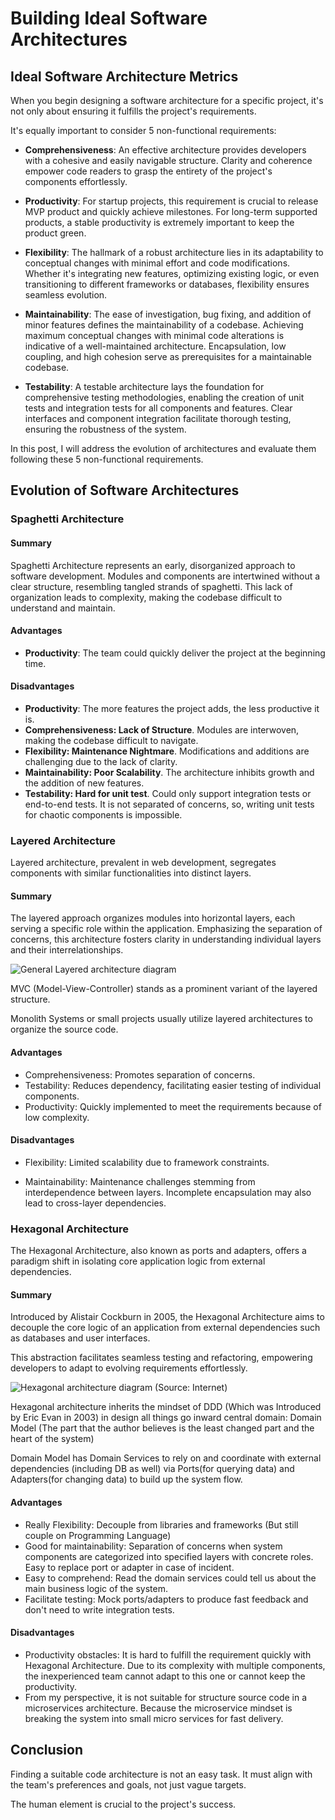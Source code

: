 # Building Ideal Software Architectures

## Ideal Software Architecture Metrics
When you begin designing a software architecture for a specific project, it's not only about ensuring it fulfills the project's requirements.

It's equally important to consider 5 non-functional requirements:

- **Comprehensiveness**: An effective architecture provides developers with a cohesive and easily navigable structure. Clarity and coherence empower code readers to grasp the entirety of the project's components effortlessly.

- **Productivity**: For startup projects, this requirement is crucial to release MVP product and quickly achieve milestones.
For long-term supported products, a stable productivity is extremely important to keep the product green.

- **Flexibility**: The hallmark of a robust architecture lies in its adaptability to conceptual changes with minimal effort and code modifications.
Whether it's integrating new features, optimizing existing logic, or even transitioning to different frameworks or databases, flexibility ensures seamless evolution.

- **Maintainability**: The ease of investigation, bug fixing, and addition of minor features defines the maintainability of a codebase.
Achieving maximum conceptual changes with minimal code alterations is indicative of a well-maintained architecture.
Encapsulation, low coupling, and high cohesion serve as prerequisites for a maintainable codebase.

- **Testability**: A testable architecture lays the foundation for comprehensive testing methodologies, enabling the creation of unit tests and integration tests for all components and features.
Clear interfaces and component integration facilitate thorough testing, ensuring the robustness of the system.

In this post, I will address the evolution of architectures and evaluate them following these 5 non-functional requirements.

## Evolution of Software Architectures

### Spaghetti Architecture
#### Summary
Spaghetti Architecture represents an early, disorganized approach to software development.
Modules and components are intertwined without a clear structure, resembling tangled strands of spaghetti.
This lack of organization leads to complexity, making the codebase difficult to understand and maintain.

#### Advantages
- **Productivity**: The team could quickly deliver the project at the beginning time.

#### Disadvantages
- **Productivity**: The more features the project adds, the less productive it is.
- **Comprehensiveness: Lack of Structure**. Modules are interwoven, making the codebase difficult to navigate.
- **Flexibility: Maintenance Nightmare**. Modifications and additions are challenging due to the lack of clarity.
- **Maintainability: Poor Scalability**. The architecture inhibits growth and the addition of new features.
- **Testability: Hard for unit test**. Could only support integration tests or end-to-end tests.
It is not separated of concerns, so, writing unit tests for chaotic components is impossible.

### Layered Architecture
Layered architecture, prevalent in web development, segregates components with similar functionalities into distinct layers.

#### Summary
The layered approach organizes modules into horizontal layers, each serving a specific role within the application. Emphasizing the separation of concerns, this architecture fosters clarity in understanding individual layers and their interrelationships.

![General Layered architecture diagram](/blog/images/ideal_software_architecture/layered_architecture.png)

MVC (Model-View-Controller) stands as a prominent variant of the layered structure.

Monolith Systems or small projects usually utilize layered architectures to organize the source code.

#### Advantages
- Comprehensiveness: Promotes separation of concerns.
- Testability: Reduces dependency, facilitating easier testing of individual components.
- Productivity: Quickly implemented to meet the requirements because of low complexity.

#### Disadvantages

- Flexibility: Limited scalability due to framework constraints.

- Maintainability: Maintenance challenges stemming from interdependence between layers. Incomplete encapsulation may also lead to cross-layer dependencies.

### Hexagonal Architecture
The Hexagonal Architecture, also known as ports and adapters, offers a paradigm shift in isolating core application logic from external dependencies.

#### Summary
Introduced by Alistair Cockburn in 2005, the Hexagonal Architecture aims to decouple the core logic of an application from external dependencies such as databases and user interfaces.

This abstraction facilitates seamless testing and refactoring, empowering developers to adapt to evolving requirements effortlessly.

![Hexagonal architecture diagram (Source: Internet)](/blog/images/ideal_software_architecture/hexagon.png)

Hexagonal architecture inherits the mindset of DDD (Which was Introduced by Eric Evan in 2003) in design all things go inward central domain: Domain Model (The part that the author believes is the least changed part and the heart of the system)

Domain Model has Domain Services to rely on and coordinate with external dependencies (including DB as well) via Ports(for querying data) and Adapters(for changing data) to build up the system flow.

#### Advantages
- Really Flexibility: Decouple from libraries and frameworks (But still couple on Programming Language)
- Good for maintainability: Separation of concerns when system components are categorized into specified layers with concrete roles. Easy to replace port or adapter in case of incident.
- Easy to comprehend: Read the domain services could tell us about the main business logic of the system.
- Facilitate testing: Mock ports/adapters to produce fast feedback and don't need to write integration tests.

#### Disadvantages
- Productivity obstacles: It is hard to fulfill the requirement quickly with Hexagonal Architecture. Due to its complexity with multiple components, the inexperienced team cannot adapt to this one or cannot keep the productivity.
- From my perspective, it is not suitable for structure source code in a microservices architecture. Because the microservice mindset is breaking the system into small micro services for fast delivery.

## Conclusion
Finding a suitable code architecture is not an easy task. It must align with the team's preferences and goals, not just vague targets.

The human element is crucial to the project's success.
